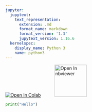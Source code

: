 ```yaml
---
jupyter:
  jupytext:
    text_representation:
      extension: .md
      format_name: markdown
      format_version: '1.3'
      jupytext_version: 1.16.6
  kernelspec:
    display_name: Python 3
    name: python3
---
```


<a href="https://colab.research.google.com/github/project-ida/test/blob/main/Github-test.ipynb" target="_parent"><img src="https://colab.research.google.com/assets/colab-badge.svg" alt="Open In Colab"/></a> &nbsp;&nbsp;&nbsp;&nbsp;&nbsp;&nbsp;&nbsp;&nbsp;&nbsp;&nbsp;<a href="https://nbviewer.org/github/project-ida/test/blob/main/Github-test.ipynb" target="_parent"><img src="https://nbviewer.org/static/img/nav_logo.svg" alt="Open In nbviewer" width="100"/></a>

```python colab={"base_uri": "https://localhost:8080/"} id="qnwnvcJZZMZb" outputId="9c57ddf4-d596-4153-d41a-b35198cf296d"
print("Hello")
```

```python id="vMXAl0OuZWAz"

```
